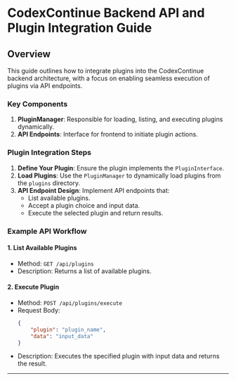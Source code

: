 
# CodexContinue Backend API and Plugin Integration Guide

## Overview

This guide outlines how to integrate plugins into the CodexContinue backend architecture, with a focus on enabling seamless execution of plugins via API endpoints.

### Key Components
1. **PluginManager**: Responsible for loading, listing, and executing plugins dynamically.
2. **API Endpoints**: Interface for frontend to initiate plugin actions.

### Plugin Integration Steps
1. **Define Your Plugin**: Ensure the plugin implements the `PluginInterface`.
2. **Load Plugins**: Use the `PluginManager` to dynamically load plugins from the `plugins` directory.
3. **API Endpoint Design**: Implement API endpoints that:
   - List available plugins.
   - Accept a plugin choice and input data.
   - Execute the selected plugin and return results.

### Example API Workflow

#### 1. List Available Plugins
- Method: `GET /api/plugins`
- Description: Returns a list of available plugins.

#### 2. Execute Plugin
- Method: `POST /api/plugins/execute`
- Request Body:
  ```json
  {
      "plugin": "plugin_name",
      "data": "input_data"
  }
  ```
- Description: Executes the specified plugin with input data and returns the result.

---

